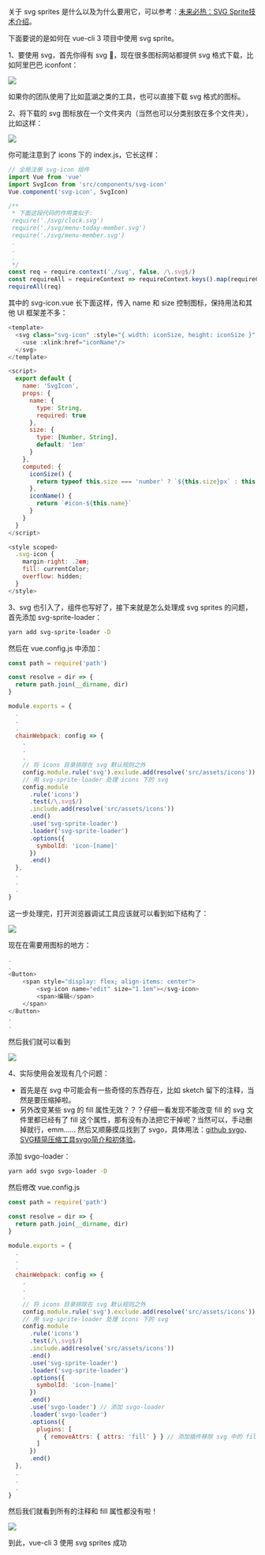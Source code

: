 关于 svg sprites 是什么以及为什么要用它，可以参考：[未来必热：SVG Sprite技术介绍](https://www.zhangxinxu.com/wordpress/2014/07/introduce-svg-sprite-technology)。

下面要说的是如何在 vue-cli 3 项目中使用 svg sprite。

1、要使用 svg，首先你得有 svg :dog:，现在很多图标网站都提供 svg 格式下载，比如阿里巴巴 iconfont：

<img src='https://i.loli.net/2019/05/17/5cde26a76da0e78765.png'>

如果你的团队使用了比如蓝湖之类的工具，也可以直接下载 svg 格式的图标。

2、将下载的 svg 图标放在一个文件夹内（当然也可以分类别放在多个文件夹），比如这样：

<img src='https://i.loli.net/2019/05/17/5cde276b73b9e67169.png'>

你可能注意到了 icons 下的 index.js，它长这样：

``` javascript
// 全局注册 svg-icon 组件
import Vue from 'vue'
import SvgIcon from 'src/components/svg-icon'
Vue.component('svg-icon', SvgIcon)

/**
 * 下面这段代码的作用类似于:
 require('./svg/clock.svg')
 require('./svg/menu-today-member.svg')
 require('./svg/menu-member.svg')
 .
 .
 .
 */
const req = require.context('./svg', false, /\.svg$/)
const requireAll = requireContext => requireContext.keys().map(requireContext)
requireAll(req)
```

其中的 svg-icon.vue 长下面这样，传入 name 和 size 控制图标，保持用法和其他 UI 框架差不多：

``` javascript
<template>
  <svg class="svg-icon" :style="{ width: iconSize, height: iconSize }" aria-hidden="true">
    <use :xlink:href="iconName"/>
  </svg>
</template>

<script>
  export default {
    name: 'SvgIcon',
    props: {
      name: {
        type: String,
        required: true
      },
      size: {
        type: [Number, String],
        default: '1em'
      }
    },
    computed: {
      iconSize() {
        return typeof this.size === 'number' ? `${this.size}px` : this.size
      },
      iconName() {
        return `#icon-${this.name}`
      }
    }
  }
</script>

<style scoped>
  .svg-icon {
    margin-right: .2em;
    fill: currentColor;
    overflow: hidden;
  }
</style>
```

3、svg 也引入了，组件也写好了，接下来就是怎么处理成 svg sprites 的问题，首先添加 svg-sprite-loader：

``` bash
yarn add svg-sprite-loader -D
```

然后在 vue.config.js 中添加：

``` javascript
const path = require('path')

const resolve = dir => {
  return path.join(__dirname, dir)
}

module.exports = {
  .
  .
  .
  chainWebpack: config => {
    .
    .
    .
    // 将 icons 目录排除在 svg 默认规则之外
    config.module.rule('svg').exclude.add(resolve('src/assets/icons')).end();
    // 用 svg-sprite-loader 处理 icons 下的 svg
    config.module
      .rule('icons')
      .test(/\.svg$/)
      .include.add(resolve('src/assets/icons'))
      .end()
      .use('svg-sprite-loader')
      .loader('svg-sprite-loader')
      .options({
        symbolId: 'icon-[name]'
      })
      .end()
  },
  .
  .
  .
}
```
这一步处理完，打开浏览器调试工具应该就可以看到如下结构了：

<img src='https://i.loli.net/2019/05/17/5cde2ce9b64f421815.png'>

现在在需要用图标的地方：
``` javascript
.
.
<Button>
    <span style="display: flex; align-items: center">
        <svg-icon name="edit" size="1.1em"></svg-icon>
        <span>编辑</span>
    </span>
</Button>
.
.
```

然后我们就可以看到 

<img src="https://i.loli.net/2019/05/17/5cde2e070e22413393.png">

4、实际使用会发现有几个问题：
- 首先是在 svg 中可能会有一些奇怪的东西存在，比如 sketch 留下的注释，当然是要压缩掉啦。
- 另外改变某些 svg 的 fill 属性无效？？？仔细一看发现不能改变 fill 的 svg 文件里都已经有了 fill 这个属性，那有没有办法把它干掉呢？当然可以，手动删掉就行，emm...... 然后又顺藤摸瓜找到了 svgo，具体用法：[github svgo](https://github.com/svg/svgo)、[SVG精简压缩工具svgo简介和初体验](https://www.zhangxinxu.com/wordpress/2016/02/svg-compress-tool-svgo-experience/)。

添加 svgo-loader：

``` bash
yarn add svgo svgo-loader -D
```

然后修改 vue.config.js

``` javascript
const path = require('path')

const resolve = dir => {
  return path.join(__dirname, dir)
}

module.exports = {
  .
  .
  .
  chainWebpack: config => {
    .
    .
    .
    // 将 icons 目录排除在 svg 默认规则之外
    config.module.rule('svg').exclude.add(resolve('src/assets/icons')).end();
    // 用 svg-sprite-loader 处理 icons 下的 svg
    config.module
      .rule('icons')
      .test(/\.svg$/)
      .include.add(resolve('src/assets/icons'))
      .end()
      .use('svg-sprite-loader')
      .loader('svg-sprite-loader')
      .options({
        symbolId: 'icon-[name]'
      })
      .end()
      .use('svgo-loader') // 添加 svgo-loader
      .loader('svgo-loader')
      .options({
        plugins: [
          { removeAttrs: { attrs: 'fill' } } // 添加插件移除 svg 中的 fill 属性
        ]
      })
      .end()
  },
  .
  .
  .
}
```

然后我们就看到所有的注释和 fill 属性都没有啦！

<img src="https://i.loli.net/2019/05/17/5cde3251b0ef821098.png">

到此，vue-cli 3 使用 svg sprites 成功
